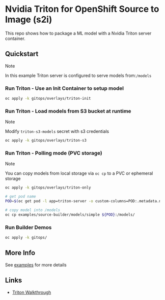 # Nvidia Triton for OpenShift Source to Image (s2i)

This repo shows how to package a ML model with a Nvidia Triton server container.

## Quickstart

> [!NOTE]
> In this example Triton server is configured to serve models from:`/models`

### Run Triton - Use an Init Container to setup model

```sh
oc apply -k gitops/overlays/triton-init
```

### Run Triton - Load models from S3 bucket at runtime

> [!NOTE]
> Modify `triton-s3-models` secret with s3 credentials

```sh
oc apply -k gitops/overlays/triton-s3
```

### Run Triton - Polling mode (PVC storage)

> [!NOTE]
> You can copy models from local storage via `oc cp`
> to a PVC or ephemeral storage

```sh
oc apply -k gitops/overlays/triton-only

# get pod name
POD=$(oc get pod -l app=triton-server -o custom-columns=POD:.metadata.name --no-headers)

# copy model into /models
oc cp examples/source-builder/models/simple ${POD}:/models/
```

### Run Builder Demos

```sh
oc apply -k gitops/
```

## More Info

See [examples](examples) for more details

## Links

- [Triton Walkthrough](https://neuralbits.substack.com/p/how-to-use-nvidia-triton-server-the)

